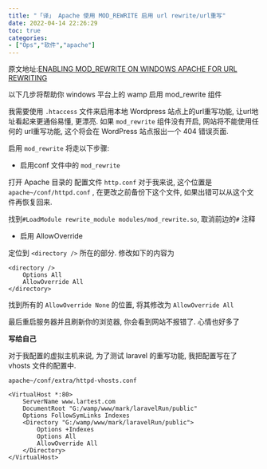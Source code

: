 ```yaml
---
title: "「译」 Apache 使用 MOD_REWRITE 启用 url rewrite/url重写"
date: 2022-04-14 22:26:29
toc: true
categories:
- ["Ops","软件","apache"]
---
```


原文地址:[ENABLING MOD_REWRITE ON WINDOWS APACHE FOR URL REWRITING](http://www.webdevdoor.com/php/mod_rewrite-windows-apache-url-rewriting/)

以下几步将帮助你 windows 平台上的 wamp 启用 mod_rewrite 组件

我需要使用 `.htaccess` 文件来启用本地 Wordpress 站点上的url重写功能, 让url地址看起来更通俗易懂, 更漂亮. 如果 `mod_rewrite` 组件没有开启, 网站将不能使用任何的 url重写功能, 这个将会在 WordPress 站点报出一个 404 错误页面.

启用 `mod_rewrite` 将走以下步骤:

- 启用conf 文件中的 `mod_rewrite`

打开 Apache 目录的 配置文件 `http.conf` 对于我来说, 这个位置是 `apache~/conf/httpd.conf` , 在更改之前备份下这个文件, 如果出错可以从这个文件再恢复回来.

找到`#LoadModule rewrite_module modules/mod_rewrite.so`, 取消前边的`#` 注释
- 启用 AllowOverride

定位到 `<directory />` 所在的部分. 修改如下的内容为



```
<directory />
	Options All
	AllowOverride All
</directory>
```
找到所有的 `AllowOverride None` 的位置, 将其修改为 `AllowOverride All`

最后重启服务器并且刷新你的浏览器, 你会看到网站不报错了. 心情也好多了

**写给自己**

对于我配置的虚拟主机来说, 为了测试 laravel 的重写功能, 我把配置写在了 vhosts 文件的配置中.

`apache~/conf/extra/httpd-vhosts.conf`
```
<VirtualHost *:80>
    ServerName www.lartest.com
    DocumentRoot "G:/wamp/www/mark/laravelRun/public"
    Options FollowSymLinks Indexes
    <Directory "G:/wamp/www/mark/laravelRun/public">
        Options +Indexes
        Options All
        AllowOverride All
    </Directory>
</VirtualHost>
```

